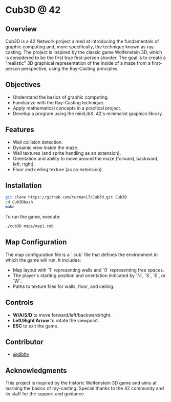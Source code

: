 
# Cub3D @ 42

## Overview

Cub3D is a 42 Network project aimed at introducing the fundamentals of graphic computing and, more specifically, the technique known as ray-casting. The project is inspired by the classic game Wolfenstein 3D, which is considered to be the first true first-person shooter. The goal is to create a "realistic" 3D graphical representation of the inside of a maze from a first-person perspective, using the Ray-Casting principles.

## Objectives

- Understand the basics of graphic computing.
- Familiarize with the Ray-Casting technique.
- Apply mathematical concepts in a practical project.
- Develop a program using the miniLibX, 42's minimalist graphics library.

## Features

- Wall collision detection.
- Dynamic view inside the maze.
- Wall textures (and sprite handling as an extension).
- Orientation and ability to move around the maze (forward, backward, left, right).
- Floor and ceiling texture (as an extension).

## Installation

```bash
git clone https://github.com/turman17/Cub3d.git Cub3D
cd Cub3Dbash
make
```

To run the game, execute:

```bash
./cub3D maps/map1.cub
```

## Map Configuration

The map configuration file is a \`.cub\` file that defines the environment in which the game will run. It includes:

- Map layout with \`1\` representing walls and \`0\` representing free spaces.
- The player's starting position and orientation indicated by \`N\`, \`S\`, \`E\`, or \`W\`.
- Paths to texture files for walls, floor, and ceiling.

## Controls

- **W/A/S/D** to move forward/left/backward/right.
- **Left/Right Arrow** to rotate the viewpoint.
- **ESC** to exit the game.

## Contributor

- [@dlbltv](https://github.com/dlbltv)
  
## Acknowledgments

This project is inspired by the historic Wolfenstein 3D game and aims at learning the basics of ray-casting. Special thanks to the 42 community and its staff for the support and guidance.
